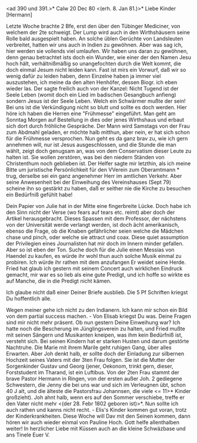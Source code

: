 <ad 390 und 391.>* Calw 20 Dec 80
 <(erh. 8. Jan 81.)>*
Liebe Kinder [Hermann]

Letzte Woche brachte 2 Bfe, erst den über den Tübinger Mediciner, von welchem der 2te schweigt. Der Lump wird auch in den Wirthshäusern seine Rolle bald ausgespielt haben. An solche üblen Gerüchte von Landsleuten verbreitet, hatten wir uns auch in Indien zu gewöhnen. Aber was sag ich, hier werden sie vollends viel umlaufen. Wir haben uns daran zu gewöhnen, denn genau betrachtet ists doch ein Wunder, wie einer der den Namen Jesu hoch hält, verhältnißmäßig so unangefochten durch die Welt kommt, die doch einmal Jesum nicht leiden kann. Fast ist mirs ein Vorwurf, daß wir so wenig dafür zu leiden haben, denn Einzelne haben ja immer viel auszustehen, ich meine da den alten Henhöfer, dessen Biogr. ich eben wieder las. Der sagte freilich auch von der Kanzel: Nicht Tugend ist der Seele Leben (womit doch ein Lied im badischen Gesangbuch anfieng) sondern Jesus ist der Seele Leben. Welch ein Schwärmer mußte der sein! Bei uns ist die Verkündigung nicht so blutt und sollte es doch werden. Hier höre ich haben die Herren eine "Frühmesse" eingeführt. Man geht am Sonntag Morgen auf Bestellung in dies oder jenes Wirthshaus und erbaut sich dort durch fröhliche Gespräche. Der Mann wird Samstags von der Frau zum Abdmahl geladen, er möchte halb mitthun, aber nein, er hat sich schon für die Frühmesse versprochen. Nun geht es da ganz brav zu, wie ich gern annehmen will, nur ist Jesus ausgeschlossen, und die Stunde die man wählt, zeigt doch genugsam an, was von dem Conservatism dieser Leute zu halten ist. Sie wollen zerstören, was bei den niedern Ständen von Christenthum noch geblieben ist. Der Helfer sagte mir letzthin, als ich meine Bitte um juristische Persönlichkeit für den VVerein zum Oberamtmann <Flakland>* trug, derselbe sei ein ganz angenehmer Herr im amtlichen Verkehr. Aber seine Anwesenheit bei der Einweihung des Vereinshauses (Sept 79) scheine ihn so gestärkt zu haben, daß er seither nie die Kirche zu besuchen ein Bedürfniß gefühlt habe!

Dein Papier von Julie hat in der Mitte eine fingerbreite Lücke. Doch habe ich den Sinn nicht der Verse (wo fears auf tears etc. reimt) aber doch der Artikel herausgebracht. Dieses Spassen mit dem Professor, der nächstens von der Universität werde verlangt werden, ist doch ächt amerikanisch, ebenso die Frage, ob die Knaben gefährlicher seien welche die Mädchen chase und pinch, oder welche sie attract und coax. Diese quiet assumption der Privilegien eines Journalisten hat mir doch im Innern minder gefallen. Aber so ist eben der Ton. Suche doch für die Julie einen Messias von Haendel zu kaufen, es würde ihr wohl thun auch solche Musik einmal zu probiren. Ich würde ihr rathen mit dem anzufangen Er weidet seine Herde. Fried hat glaub ich gestern mit seinem Concert auch wirklichen Eindruck gemacht, mir war es so lieb als eine gute Predigt, und ich hoffe so wirkte es auf Manche, die in die Predigt nicht kämen.

Ich glaube nicht daß einer Deiner Briefe ausblieb. Die 5 Pf Schriften kriegst Du hoffentlich alle.

Wegen meiner gehe ich nicht zu den Indianern. Ich kann mir schon ein Bild von dem partial success machen. - Von Elisab kriegst Du was. Deine Fragen sind mir nicht mehr präsent. Ob nun gestern Deine Einweihung war? Ich hatte noch die Bescherung im Jünglingsverein zu halten, und Fried mußte mit seinen Sängern und Musikanten kneipen, was ihm kein Bedürfniß ist, versteht sich. Bei seinen Kindern hat er starken Husten und darum gestörte Nachtruhe. Die Marie mit ihrem Marile geht ruhigen Gang, über alles Erwarten. Aber Joh denkt halb, er sollte doch der Einladung zur silbernen Hochzeit seines Vaters mit der 3ten Frau folgen. Sie ist die Mutter der Sorgenkinder Gustav und Georg (jener, Oekonom, trinkt gern, dieser, Forststudent im Tharand, ist ein Luftibus. Von der 2ten Frau stammt der brave Pastor Hermann in Ringen, von der ersten außer Joh. 2 gediegene Schwestern, die Jenny die bei uns war und sich im Verleugnen übt, schon 40 J alt, und die älteste die Pastorsfrau Johannsen, die viele <= 11>* Kinder großzieht). Joh ahnt halb, wenn ers auf den Sommer verschiebe, treffe er den Vater nicht mehr <(der 28. Febr 1802 geboren ist)>*. Nun sollte ich auch rathen und kanns nicht recht. - Elis's Kinder kommen gut voran, trotz der Kinderkrankheiten. Diese Woche will Dav mit den Seinen kommen, dann hören wir auch wieder einmal von Pauline Hoch. Gott helfe allenthalben weiter! In herzlicher Liebe mit Küssen auch an die kleine Schwäzbase und ans Tinele
 Euer V.
